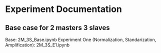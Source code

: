# Experiment Documentation
## Base case for 2 masters 3 slaves
Base: 2M_3S_Base.ipynb
Experiment One (Normalization, Standarization, Amplification):  2M_3S_E1.ipynb
